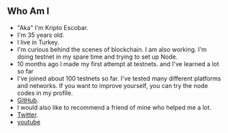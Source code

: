 ## Who Am I
- "Aka" I'm Kripto Escobar. 
- I'm 35 years old.
- I live in Turkey.
- I'm curious behind the scenes of blockchain. I am also working. I'm doing testnet in my spare time and trying to set up Node.
- 10 months ago I made my first attempt at testnets. and I've learned a lot so far
- I've joined about 100 testnets so far. I've tested many different platforms and networks. If you want to improve yourself, you can try the node codes in my profile.
- [GitHub](https://github.com/kriptoescobar07).
- I would also like to recommend a friend of mine who helped me a lot.
- [Twitter](https://twitter.com/kriptoescobar07).
- [youtube](https://www.youtube.com/channel/UCtTWdH-gMBfecxg2729xPog/videos) 
